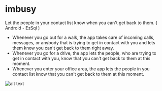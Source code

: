 
# imbusy
Let the people in your contact list know when you can't get back to them. ( Android - EzSql )

- Whenever you go out for a walk, the app takes care of incoming calls, messages, 
  or anybody that is trying to get in contact with you and lets them know you can't get back to them right away.
- Whenever you go for a drive, the app lets the people, who are trying to get in contact with you, know that you can't get
  back to them at this moment.
- Whenever you enter your office area, the app lets the people in you contact list know that you can't get back to them at 
  this moment.

![alt text](https://www.dropbox.com/s/w5c0pebpq9tblzc/Screenshot_2018-04-12-14-14-39.png?dl=0)
